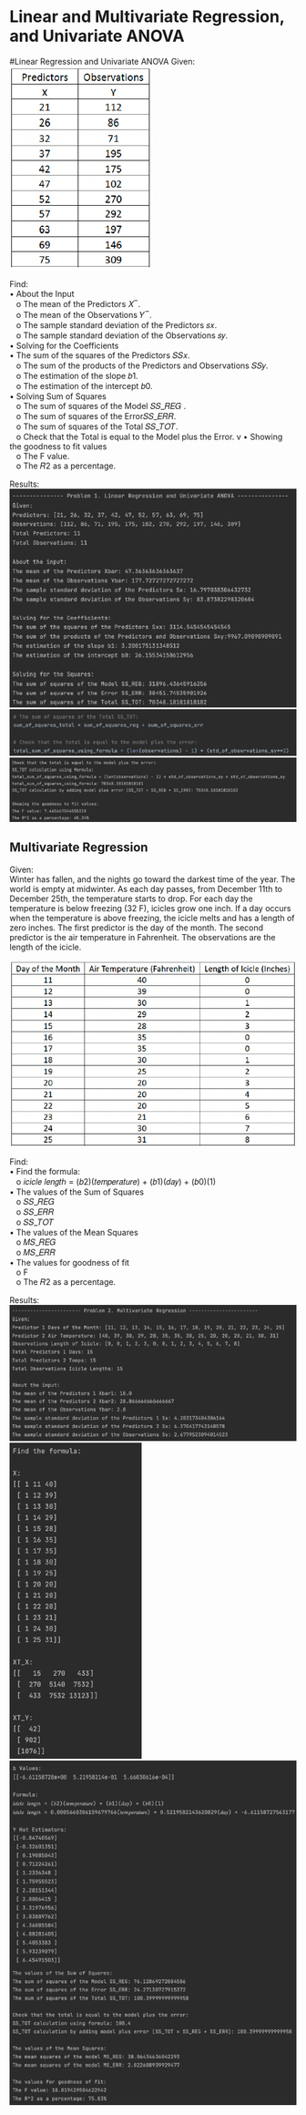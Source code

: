 # Linear and Multivariate Regression, and Univariate ANOVA

#Linear Regression and Univariate ANOVA
Given: <br />
![Given1](https://github.com/Eddie-Carrizales/Linear-and-Multivariate-Regression-and-Univariate-ANOVA/blob/main/Images/Given1.png)

Find:  <br />
• About the Input  <br /> 
&nbsp;&nbsp;&nbsp;o The mean of the Predictors 𝑋 ̅ .  <br />
&nbsp;&nbsp;&nbsp;o The mean of the Observations 𝑌 ̅ .  <br />
&nbsp;&nbsp;&nbsp;o The sample standard deviation of the Predictors 𝑠𝑥.  <br />
&nbsp;&nbsp;&nbsp;o The sample standard deviation of the Observations 𝑠𝑦.  <br />
• Solving for the Coefficients  <br />
• The sum of the squares of the Predictors 𝑆𝑆𝑥.  <br />
&nbsp;&nbsp;&nbsp;o The sum of the products of the Predictors and Observations 𝑆𝑆𝑦.  <br />
&nbsp;&nbsp;&nbsp;o The estimation of the slope 𝑏1.  <br />
&nbsp;&nbsp;&nbsp;o The estimation of the intercept 𝑏0.  <br />
• Solving Sum of Squares  <br />
&nbsp;&nbsp;&nbsp;o The sum of squares of the Model 𝑆𝑆_𝑅𝐸𝐺 .  <br />
&nbsp;&nbsp;&nbsp;o The sum of squares of the Error𝑆𝑆_𝐸𝑅𝑅.  <br />
&nbsp;&nbsp;&nbsp;o The sum of squares of the Total 𝑆𝑆_𝑇𝑂𝑇.  <br />
&nbsp;&nbsp;&nbsp;o Check that the Total is equal to the Model plus the Error. v
• Showing the goodness to fit values  <br />
&nbsp;&nbsp;&nbsp;o The F value.  <br />
&nbsp;&nbsp;&nbsp;o The 𝑅2 as a percentage.  <br />

Results: <br />
![Results1](https://github.com/Eddie-Carrizales/Linear-and-Multivariate-Regression-and-Univariate-ANOVA/blob/main/Images/Results1.png)
![Results2](https://github.com/Eddie-Carrizales/Linear-and-Multivariate-Regression-and-Univariate-ANOVA/blob/main/Images/Results2.png)
![Results3](https://github.com/Eddie-Carrizales/Linear-and-Multivariate-Regression-and-Univariate-ANOVA/blob/main/Images/Results3.png)

## Multivariate Regression

Given:  <br />
Winter has fallen, and the nights go toward the darkest time of the year. The world is empty at
midwinter. As each day passes, from December 11th to December 25th, the temperature starts to
drop. For each day the temperature is below freezing (32 F), icicles grow one inch. If a day
occurs when the temperature is above freezing, the icicle melts and has a length of zero inches.
The first predictor is the day of the month. The second predictor is the air temperature in
Fahrenheit. The observations are the length of the icicle.

![Given2](https://github.com/Eddie-Carrizales/Linear-and-Multivariate-Regression-and-Univariate-ANOVA/blob/main/Images/Given2.png)

Find:  <br />
• Find the formula:  <br />
&nbsp;&nbsp;&nbsp;o 𝑖𝑐𝑖𝑐𝑙𝑒 𝑙𝑒𝑛𝑔𝑡ℎ = (𝑏2)(𝑡𝑒𝑚𝑝𝑒𝑟𝑎𝑡𝑢𝑟𝑒) + (𝑏1)(𝑑𝑎𝑦) + (𝑏0)(1)  <br />
• The values of the Sum of Squares  <br />
&nbsp;&nbsp;&nbsp;o 𝑆𝑆_𝑅𝐸𝐺  <br />
&nbsp;&nbsp;&nbsp;o 𝑆𝑆_𝐸𝑅𝑅  <br />
&nbsp;&nbsp;&nbsp;o 𝑆𝑆_𝑇𝑂𝑇  <br />
• The values of the Mean Squares  <br />
&nbsp;&nbsp;&nbsp;o 𝑀𝑆_𝑅𝐸𝐺  <br />
&nbsp;&nbsp;&nbsp;o 𝑀𝑆_𝐸𝑅𝑅  <br />
• The values for goodness of fit  <br />
&nbsp;&nbsp;&nbsp;o F  <br />
&nbsp;&nbsp;&nbsp;o The 𝑅2 as a percentage.  <br />

Results: <br />
![Results4](https://github.com/Eddie-Carrizales/Linear-and-Multivariate-Regression-and-Univariate-ANOVA/blob/main/Images/Results4.png)
![Results5](https://github.com/Eddie-Carrizales/Linear-and-Multivariate-Regression-and-Univariate-ANOVA/blob/main/Images/Results5.png)
![Results6](https://github.com/Eddie-Carrizales/Linear-and-Multivariate-Regression-and-Univariate-ANOVA/blob/main/Images/Results6.png)

